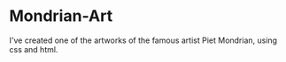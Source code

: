 # Mondrian-Art
I've created one of the artworks of the famous artist Piet Mondrian, using css and html.
